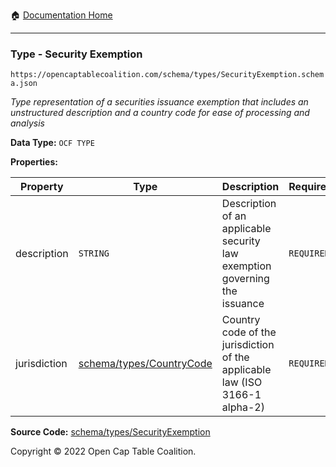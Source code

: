 :house: [Documentation Home](../../../README.md)

---

### Type - Security Exemption

`https://opencaptablecoalition.com/schema/types/SecurityExemption.schema.json`

_Type representation of a securities issuance exemption that includes an unstructured description and a country code for ease of processing and analysis_

**Data Type:** `OCF TYPE`

**Properties:**

| Property     | Type                                        | Description                                                                 | Required   |
| ------------ | ------------------------------------------- | --------------------------------------------------------------------------- | ---------- |
| description  | `STRING`                                    | Description of an applicable security law exemption governing the issuance  | `REQUIRED` |
| jurisdiction | [schema/types/CountryCode](/CountryCode.md) | Country code of the jurisdiction of the applicable law (ISO 3166-1 alpha-2) | `REQUIRED` |

**Source Code:** [schema/types/SecurityExemption](../../docs/markdown/schema/types/SecurityExemption.schema.json)

Copyright © 2022 Open Cap Table Coalition.
